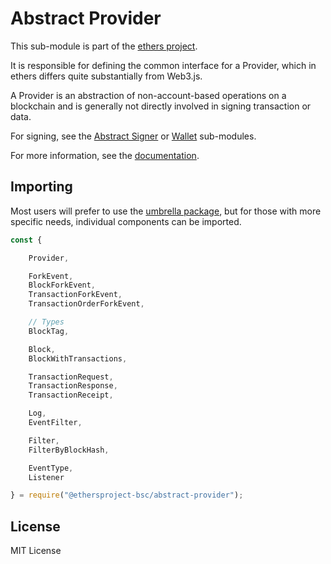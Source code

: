 Abstract Provider
=================

This sub-module is part of the [ethers project](https://github.com/ethers-io/ethers.js).

It is responsible for defining the common interface for a Provider, which in
ethers differs quite substantially from Web3.js.

A Provider is an abstraction of non-account-based operations on a blockchain and
is generally not directly involved in signing transaction or data.

For signing, see the [Abstract Signer](https://www.npmjs.com/package/@ethersproject-bsc/abstract-signer)
or [Wallet](https://www.npmjs.com/package/@ethersproject-bsc/wallet) sub-modules.

For more information, see the [documentation](https://docs.ethers.io/v5/api/providers/).

Importing
---------

Most users will prefer to use the [umbrella package](https://www.npmjs.com/package/ethers),
but for those with more specific needs, individual components can be imported.

```javascript
const {

    Provider,

    ForkEvent,
    BlockForkEvent,
    TransactionForkEvent,
    TransactionOrderForkEvent,

    // Types
    BlockTag,

    Block,
    BlockWithTransactions,

    TransactionRequest,
    TransactionResponse,
    TransactionReceipt,

    Log,
    EventFilter,

    Filter,
    FilterByBlockHash,

    EventType,
    Listener

} = require("@ethersproject-bsc/abstract-provider");
```

License
-------

MIT License
